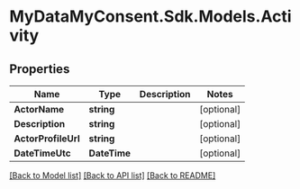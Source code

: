 # MyDataMyConsent.Sdk.Models.Activity

## Properties

Name | Type | Description | Notes
------------ | ------------- | ------------- | -------------
**ActorName** | **string** |  | [optional] 
**Description** | **string** |  | [optional] 
**ActorProfileUrl** | **string** |  | [optional] 
**DateTimeUtc** | **DateTime** |  | [optional] 

[[Back to Model list]](../README.md#documentation-for-models) [[Back to API list]](../README.md#documentation-for-api-endpoints) [[Back to README]](../README.md)

